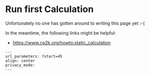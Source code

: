 # Run first Calculation

Unfortunately no one has gotten around to writing this page yet :-(

In the meantime, the following links might be helpful:

- <https://www.cp2k.org/howto:static_calculation>

```{youtube} qMR-NAaUheg
---
url_parameters: ?start=45
align: center
privacy_mode:
---
```
